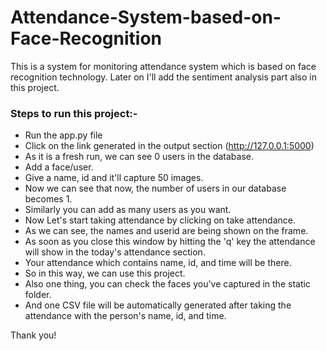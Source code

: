 # Attendance-System-based-on-Face-Recognition
 This is a system for monitoring attendance system which is based on face recognition technology. Later on I'll add the sentiment analysis part also in this project.

### Steps to run this project:-
- Run the app.py file
- Click on the link generated in the output section (http://127.0.0.1:5000)
- As it is a fresh run, we can see 0 users in the database.
- Add a face/user.
- Give a name, id and it'll capture 50 images. 
- Now we can see that now, the number of users in our database becomes 1.
- Similarly you can add as many users as you want.
- Now Let's start taking attendance by clicking on take attendance.
- As we can see, the names and userid are being shown on the frame.
- As soon as you close this window by hitting the 'q' key the attendance will show in the today's attendance section.
- Your attendance which contains name, id, and time will be there.
- So in this way, we can use this project.
- Also one thing, you can check the faces you've captured in the static folder. 
- And one CSV file will be automatically generated after taking the attendance  with the person's name, id, and time.

Thank you!
